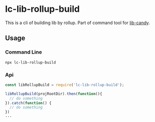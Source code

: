 # lc-lib-rollup-build

This is a cli of building lib by rollup. Part of command tool for [lib-candy](https://github.com/sixwinds/lib-candy).

## Usage
### Command Line
```
npx lc-lib-rollup-build
```

### Api
```javascript
const libRollupBuild = require('lc-lib-rollup-build');

libRollupBuild(projRootDir).then(function(){
  // do something
}).catch(function() {
  // do something
})
···
